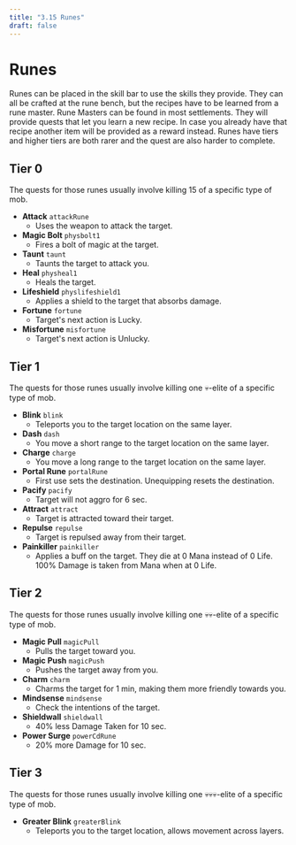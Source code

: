 ```yaml
---
title: "3.15 Runes"
draft: false
---
```

# Runes

Runes can be placed in the skill bar to use the skills they provide.
They can all be crafted at the rune bench, but the recipes have to be learned from a rune master.
Rune Masters can be found in most settlements. They will provide quests that let you learn a new recipe.
In case you already have that recipe another item will be provided as a reward instead.
Runes have tiers and higher tiers are both rarer and the quest are also harder to complete.

## Tier 0

The quests for those runes usually involve killing 15 of a specific type of mob.

- **Attack** `attackRune`
  - Uses the weapon to attack the target.
- **Magic Bolt** `physbolt1`
  - Fires a bolt of magic at the target.
- **Taunt** `taunt`
  - Taunts the target to attack you.
- **Heal** `physheal1`
  - Heals the target.
- **Lifeshield** `physlifeshield1`
  - Applies a shield to the target that absorbs damage.
- **Fortune** `fortune`
  - Target's next action is Lucky.
- **Misfortune** `misfortune`
  - Target's next action is Unlucky.

## Tier 1

The quests for those runes usually involve killing one 💀-elite of a specific type of mob.

- **Blink** `blink`
  - Teleports you to the target location on the same layer.
- **Dash** `dash`
  - You move a short range to the target location on the same layer.
- **Charge** `charge`
  - You move a long range to the target location on the same layer.
- **Portal Rune** `portalRune`
  - First use sets the destination. Unequipping resets the destination.
- **Pacify** `pacify`
  - Target will not aggro for 6 sec.
- **Attract** `attract`
  - Target is attracted toward their target.
- **Repulse** `repulse`
  - Target is repulsed away from their target.
- **Painkiller** `painkiller`
  - Applies a buff on the target. They die at 0 Mana instead of 0 Life. 100% Damage is taken from Mana when at 0 Life.

## Tier 2

The quests for those runes usually involve killing one 💀💀-elite of a specific type of mob.

- **Magic Pull** `magicPull`
  - Pulls the target toward you.
- **Magic Push** `magicPush`
  - Pushes the target away from you.
- **Charm** `charm`
  - Charms the target for 1 min, making them more friendly towards you.
- **Mindsense** `mindsense`
  - Check the intentions of the target.
- **Shieldwall** `shieldwall`
  - 40% less Damage Taken for 10 sec.
- **Power Surge** `powerCdRune`
  - 20% more Damage for 10 sec.

## Tier 3

The quests for those runes usually involve killing one 💀💀💀-elite of a specific type of mob.

- **Greater Blink** `greaterBlink`
  - Teleports you to the target location, allows movement across layers.
